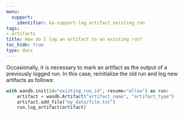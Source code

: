 ```yaml
---
menu:
  support:
    identifier: ko-support-log_artifact_existing_run
tags:
- artifacts
title: How do I log an artifact to an existing run?
toc_hide: true
type: docs
---
```


Occasionally, it is necessary to mark an artifact as the output of a previously logged run. In this case, reinitialize the old run and log new artifacts as follows:

```python
with wandb.init(id="existing_run_id", resume="allow") as run:
    artifact = wandb.Artifact("artifact_name", "artifact_type")
    artifact.add_file("my_data/file.txt")
    run.log_artifact(artifact)
```